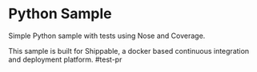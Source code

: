 Python Sample
=====================
Simple Python sample with tests using Nose and Coverage.

This sample is built for Shippable, a docker based continuous integration and deployment platform.
#test-pr
